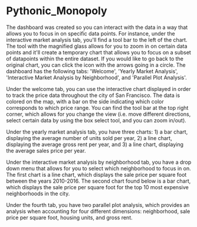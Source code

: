 # Pythonic_Monopoly
The dashboard was created so you can interact with the data in a way that allows you to focus in on specific data points. For instance, under the interactive market analysis tab, you'll find a tool bar to the left of the chart. The tool with the magnified glass allows for you to zoom in on certain data points and it'll create a temporary chart that allows you to focus on a subset of datapoints within the entire dataset. If you would like to go back to the original chart, you can click the icon with the arrows going in a circle. The dashboard has the following tabs: 'Welcome', 'Yearly Market Analysis', 'Interactive Market Analysis by Neighborhood', and 'Parallel Plot Analysis'.

Under the welcome tab, you can use the interactive chart displayed in order to track the price data throughout the city of San Francisco. The data is colored on the map, with a bar on the side indicating which color corresponds to which price range. You can find the tool bar at the top right corner, which allows for you change the view (i.e. move different directions, select certain data by using the box select tool, and you can zoom in/out). 

Under the yearly market analysis tab, you have three charts: 1) a bar chart, displaying the average number of units sold per year, 2) a line chart, displaying the average gross rent per year, and 3) a line chart, displaying the average sales price per year.

Under the interactive market analysis by neighborhood tab, you have a drop down menu that allows for you to select which neighborhood to focus in on. The first chart is a line chart, which displays the sale price per square foot between the years 2010-2016. The second chart found below is a bar chart, which displays the sale price per square foot for the top 10 most expensive neighborhoods in the city.

Under the fourth tab, you have two parallel plot analysis, which provides an analysis when accounting for four different dimensions: neighborhood, sale price per square foot, housing units, and gross rent. 

